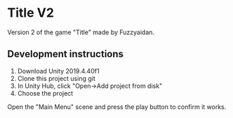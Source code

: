 # Title V2

Version 2 of the game "Title" made by Fuzzyaidan.

## Development instructions

1. Download Unity 2019.4.40f1
1. Clone this project using git
1. In Unity Hub, click "Open->Add project from disk"
1. Choose the project

Open the "Main Menu" scene and press the play button to confirm it works.
